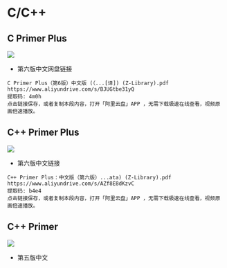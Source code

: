 # C/C++

## C Primer Plus

![](https://m.media-amazon.com/images/I/41avGlXXyiL._AC_UF1000,1000_QL80_.jpg)

- 第六版中文网盘链接

```
C Primer Plus（第6版）中文版 (（...[译]) (Z-Library).pdf
https://www.aliyundrive.com/s/BJUGtbe31yQ
提取码: 4m0h
点击链接保存，或者复制本段内容，打开「阿里云盘」APP ，无需下载极速在线查看，视频原画倍速播放。
```

## C++ Primer Plus

![](https://img2018.cnblogs.com/blog/1535056/201811/1535056-20181128215035625-284410283.png)

- 第六版中文链接

```
C++ Primer Plus：中文版（第六版）...ata) (Z-Library).pdf
https://www.aliyundrive.com/s/AZf8E8dKzvC
提取码: b4e4
点击链接保存，或者复制本段内容，打开「阿里云盘」APP ，无需下载极速在线查看，视频原画倍速播放。
```

## C++ Primer

![](https://im1.book.com.tw/image/getImage?i=https://www.books.com.tw/img/001/082/57/0010825788.jpg&v=5d08bd7fk&w=375&h=375)

- 第五版中文

```
```

